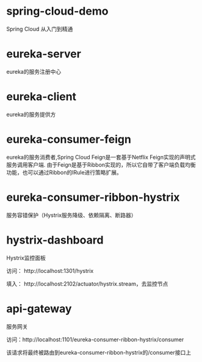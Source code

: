 # spring-cloud-demo
Spring Cloud 从入门到精通

# eureka-server

eureka的服务注册中心

# eureka-client

eureka的服务提供方

# eureka-consumer-feign

eureka的服务消费者,Spring Cloud Feign是一套基于Netflix Feign实现的声明式服务调用客户端.
由于Feign是基于Ribbon实现的，所以它自带了客户端负载均衡功能，也可以通过Ribbon的IRule进行策略扩展。

# eureka-consumer-ribbon-hystrix

服务容错保护（Hystrix服务降级、依赖隔离、断路器）

# hystrix-dashboard

Hystrix监控面板

访问： http://localhost:1301/hystrix

填入： http://localhost:2102/actuator/hystrix.stream，去监控节点

# api-gateway

服务网关

访问：http://localhost:1101/eureka-consumer-ribbon-hystrix/consumer

该请求将最终被路由到eureka-consumer-ribbon-hystrix的/consumer接口上